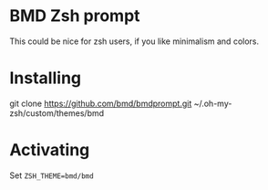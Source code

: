 # BMD Zsh prompt

This could be nice for zsh users, if you like minimalism and colors.

# Installing

git clone https://github.com/bmd/bmdprompt.git ~/.oh-my-zsh/custom/themes/bmd

# Activating

Set `ZSH_THEME=bmd/bmd`
